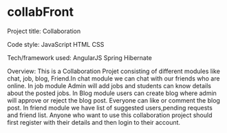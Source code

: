 # collabFront

Project title:
Collaboration


Code style:
JavaScript
HTML
CSS

Tech/framework used:
AngularJS
Spring
Hibernate

Overview:
This is a Collaboration Projet consisting of different modules like chat, job, blog, Friend.In chat module we can chat with our friends 
who are online. In job module Admin will add jobs and students can know details about the posted jobs. In Blog module  users can create 
blog where admin will approve or reject the blog post. Everyone can like or comment the blog post. In friend module we have list of 
suggested users,pending requests and friend list. Anyone who want to use this collaboration project should first register with their 
details and then login to their account.

